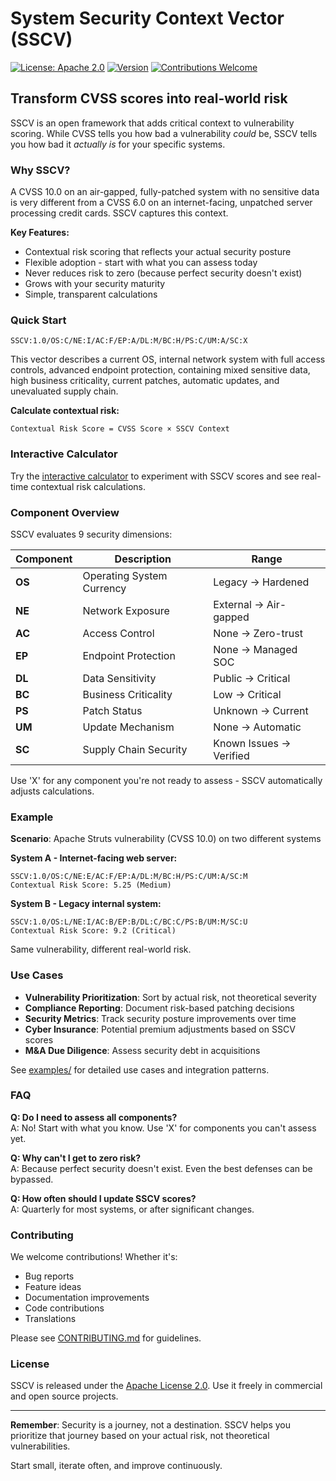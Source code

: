# System Security Context Vector (SSCV)

[![License: Apache 2.0](https://img.shields.io/badge/License-Apache%202.0-blue.svg)](https://opensource.org/licenses/Apache-2.0)
[![Version](https://img.shields.io/badge/version-1.0-blue.svg)](https://github.com/yourusername/sscv/releases)
[![Contributions Welcome](https://img.shields.io/badge/contributions-welcome-brightgreen.svg)](CONTRIBUTING.md)

## Transform CVSS scores into real-world risk

SSCV is an open framework that adds critical context to vulnerability scoring. While CVSS tells you how bad a vulnerability *could* be, SSCV tells you how bad it *actually is* for your specific systems.

### Why SSCV?

A CVSS 10.0 on an air-gapped, fully-patched system with no sensitive data is very different from a CVSS 6.0 on an internet-facing, unpatched server processing credit cards. SSCV captures this context.

**Key Features:**
- Contextual risk scoring that reflects your actual security posture
- Flexible adoption - start with what you can assess today
- Never reduces risk to zero (because perfect security doesn't exist)
- Grows with your security maturity
- Simple, transparent calculations

### Quick Start

```
SSCV:1.0/OS:C/NE:I/AC:F/EP:A/DL:M/BC:H/PS:C/UM:A/SC:X
```

This vector describes a current OS, internal network system with full access controls, advanced endpoint protection, containing mixed sensitive data, high business criticality, current patches, automatic updates, and unevaluated supply chain.

**Calculate contextual risk:**
```
Contextual Risk Score = CVSS Score × SSCV Context
```

### Interactive Calculator

Try the [interactive calculator](./calculator/index.html) to experiment with SSCV scores and see real-time contextual risk calculations.

### Component Overview

SSCV evaluates 9 security dimensions:

| Component | Description | Range |
|-----------|-------------|-------|
| **OS** | Operating System Currency | Legacy → Hardened |
| **NE** | Network Exposure | External → Air-gapped |
| **AC** | Access Control | None → Zero-trust |
| **EP** | Endpoint Protection | None → Managed SOC |
| **DL** | Data Sensitivity | Public → Critical |
| **BC** | Business Criticality | Low → Critical |
| **PS** | Patch Status | Unknown → Current |
| **UM** | Update Mechanism | None → Automatic |
| **SC** | Supply Chain Security | Known Issues → Verified |

Use 'X' for any component you're not ready to assess - SSCV automatically adjusts calculations.

### Example

**Scenario**: Apache Struts vulnerability (CVSS 10.0) on two different systems

**System A - Internet-facing web server:**
```
SSCV:1.0/OS:C/NE:E/AC:F/EP:A/DL:M/BC:H/PS:C/UM:A/SC:M
Contextual Risk Score: 5.25 (Medium)
```

**System B - Legacy internal system:**
```
SSCV:1.0/OS:L/NE:I/AC:B/EP:B/DL:C/BC:C/PS:B/UM:M/SC:U
Contextual Risk Score: 9.2 (Critical)
```

Same vulnerability, different real-world risk.

### Use Cases

- **Vulnerability Prioritization**: Sort by actual risk, not theoretical severity
- **Compliance Reporting**: Document risk-based patching decisions
- **Security Metrics**: Track security posture improvements over time
- **Cyber Insurance**: Potential premium adjustments based on SSCV scores
- **M&A Due Diligence**: Assess security debt in acquisitions

See [examples/](./examples/) for detailed use cases and integration patterns.

### FAQ

**Q: Do I need to assess all components?**  
A: No! Start with what you know. Use 'X' for components you can't assess yet.

**Q: Why can't I get to zero risk?**  
A: Because perfect security doesn't exist. Even the best defenses can be bypassed.

**Q: How often should I update SSCV scores?**  
A: Quarterly for most systems, or after significant changes.

### Contributing

We welcome contributions! Whether it's:
- Bug reports
- Feature ideas  
- Documentation improvements
- Code contributions
- Translations

Please see [CONTRIBUTING.md](CONTRIBUTING.md) for guidelines.

### License

SSCV is released under the [Apache License 2.0](LICENSE). Use it freely in commercial and open source projects.

---

**Remember**: Security is a journey, not a destination. SSCV helps you prioritize that journey based on your actual risk, not theoretical vulnerabilities.

Start small, iterate often, and improve continuously.